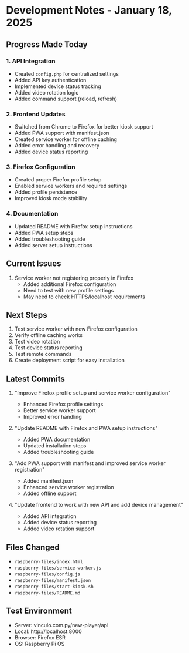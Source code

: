 # Development Notes - January 18, 2025

## Progress Made Today

### 1. API Integration
- Created `config.php` for centralized settings
- Added API key authentication
- Implemented device status tracking
- Added video rotation logic
- Added command support (reload, refresh)

### 2. Frontend Updates
- Switched from Chrome to Firefox for better kiosk support
- Added PWA support with manifest.json
- Created service worker for offline caching
- Added error handling and recovery
- Added device status reporting

### 3. Firefox Configuration
- Created proper Firefox profile setup
- Enabled service workers and required settings
- Added profile persistence
- Improved kiosk mode stability

### 4. Documentation
- Updated README with Firefox setup instructions
- Added PWA setup steps
- Added troubleshooting guide
- Added server setup instructions

## Current Issues
1. Service worker not registering properly in Firefox
   - Added additional Firefox configuration
   - Need to test with new profile settings
   - May need to check HTTPS/localhost requirements

## Next Steps
1. Test service worker with new Firefox configuration
2. Verify offline caching works
3. Test video rotation
4. Test device status reporting
5. Test remote commands
6. Create deployment script for easy installation

## Latest Commits
1. "Improve Firefox profile setup and service worker configuration"
   - Enhanced Firefox profile settings
   - Better service worker support
   - Improved error handling

2. "Update README with Firefox and PWA setup instructions"
   - Added PWA documentation
   - Updated installation steps
   - Added troubleshooting guide

3. "Add PWA support with manifest and improved service worker registration"
   - Added manifest.json
   - Enhanced service worker registration
   - Added offline support

4. "Update frontend to work with new API and add device management"
   - Added API integration
   - Added device status reporting
   - Added video rotation support

## Files Changed
- `raspberry-files/index.html`
- `raspberry-files/service-worker.js`
- `raspberry-files/config.js`
- `raspberry-files/manifest.json`
- `raspberry-files/start-kiosk.sh`
- `raspberry-files/README.md`

## Test Environment
- Server: vinculo.com.py/new-player/api
- Local: http://localhost:8000
- Browser: Firefox ESR
- OS: Raspberry Pi OS
